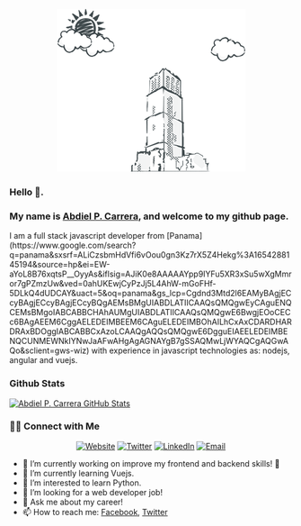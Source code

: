  <p align="center" >
 <img src="https://github.com/AbdielP/AbdielP/blob/master/images/github%20bg.png?raw=true" alt="Abdiel Pinzón Carrera portfolio"/>
 </p>
 
### Hello 👋. 
### My name is [Abdiel P. Carrera](https://abdielp.github.io/webdeveloper-portfolio/), and welcome to my github page.

<div>
 <p>
I am a full stack javascript developer from [Panama](https://www.google.com/search?q=panama&sxsrf=ALiCzsbmHdVfi6vOou0gn3Kz7rX5Z4Hekg%3A1654288145194&source=hp&ei=EW-aYoL8B76xqtsP__OyyAs&iflsig=AJiK0e8AAAAAYpp9IYFu5XR3xSu5wXgMmror7gPZmzUw&ved=0ahUKEwjCyPzJj5L4AhW-mGoFHf-5DLkQ4dUDCAY&uact=5&oq=panama&gs_lcp=Cgdnd3Mtd2l6EAMyBAgjECcyBAgjECcyBAgjECcyBQgAEMsBMgUIABDLATIICAAQsQMQgwEyCAguENQCEMsBMgoIABCABBCHAhAUMgUIABDLATIICAAQsQMQgwE6BwgjEOoCECc6BAgAEEM6CggAELEDEIMBEEM6CAguELEDEIMBOhAILhCxAxCDARDHARDRAxBDOggIABCABBCxAzoLCAAQgAQQsQMQgwE6DgguEIAEELEDEIMBENQCUNMEWNkIYNwJaAFwAHgAgAGNAYgB7gSSAQMwLjWYAQCgAQGwAQo&sclient=gws-wiz) with experience in javascript technologies as: nodejs, angular and vuejs.
</p>
</div>

### Github Stats

[![Abdiel P. Carrera GitHub Stats](https://github-readme-stats.vercel.app/api?username=AbdielP&show_icons=true&count_private=true)](https://github.com/AbdielP)

<h3> 🤝🏻 Connect with Me </h3>

<p align="center">
<a href="https://abdielp.github.io/webdeveloper-portfolio/" target="_blank"><img alt="Website" src="https://img.shields.io/badge/Website-AbdielP%20--%20webdeveloper--portfolio-%230961B8?style=flat&logo=google-chrome"></a>
<a href="https://twitter.com/Abdiel262" target="_blank"><img alt="Twitter" src="https://img.shields.io/twitter/url?label=Abdiel262&style=social&url=https%3A%2F%2Ftwitter.com%2FAbdiel262"></a>
<a href="https://www.linkedin.com/in/abdiel-pinz%C3%B3n-343812196/" target="_blank"><img alt="LinkedIn" src="https://img.shields.io/badge/Linkedin-%40abdiel--pinz%C3%B3n--343812196-%230961B8?style=flat&logo=linkedin"></a>
 <a href="mailto:abdiel.pinzonc@gmail.com"><img alt="Email" src="https://img.shields.io/badge/Email-abdiel.pinzonc@gmail.com-blue?style=flat&logo=gmail"></a>
</p>

- 🔭 I’m currently working on improve my frontend and backend skills! 🦾
- 🌱 I’m currently learning Vuejs. 
- 👯 I’m interested to learn Python.
- 🤔 I’m looking for a web developer job!
- 💬 Ask me about my career!
- 📫 How to reach me: [Facebook](https://www.facebook.com/abdiel.pinzoncarrera), [Twitter](https://twitter.com/Abdiel262)
